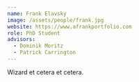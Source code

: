 ```yaml
---
name: Frank Elavsky
image: /assets/people/frank.jpg
website: https://www.afrankportfolio.com
role: PhD Student
advisors:
  - Dominik Moritz
  - Patrick Carrington
---
```


Wizard et cetera et cetera.